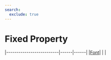 ```yaml
---
search:
  exclude: true
---
```


<h1 class="heading"><span class="name">Fixed Property</span></h1>

|--------------------------|------|------|
|[Font](../objects/font.md)|&nbsp;|&nbsp;|
